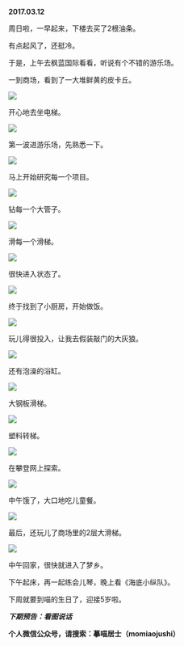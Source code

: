 
          
            
**2017.03.12**

周日啦，一早起来，下楼去买了2根油条。

有点起风了，还挺冷。

于是，上午去枫蓝国际看看，听说有个不错的游乐场。

一到商场，看到了一大堆鲜黄的皮卡丘。




![](img/51001-cce536ea9e691cd4.jpg)




开心地去坐电梯。




![](img/51001-d7f26452e99fb81b.jpg)




第一波进游乐场，先熟悉一下。




![](img/51001-dbec32341665e667.jpg)




马上开始研究每一个项目。




![](img/51001-ecf57c3253288126.jpg)




钻每一个大管子。




![](img/51001-129361d3e303b502.jpg)




滑每一个滑梯。




![](img/51001-28daad5d0cc8d1ff.jpg)




很快进入状态了。




![](img/51001-de7b17956adaf53d.jpg)




终于找到了小厨房，开始做饭。




![](img/51001-89010679668dfba6.jpg)




玩儿得很投入，让我去假装敲门的大灰狼。




![](img/51001-60da590f91990de4.jpg)




还有泡澡的浴缸。




![](img/51001-8a1ddb4a8dceaef4.jpg)




大钢板滑梯。




![](img/51001-0813d23b8abc693b.jpg)




塑料转梯。




![](img/51001-1e32ec1bd744b55f.jpg)




在攀登网上探索。




![](img/51001-ff28b00983d91258.jpg)




中午饿了，大口地吃儿童餐。




![](img/51001-6bae1e3309f838b0.jpg)




最后，还玩儿了商场里的2层大滑梯。




![](img/51001-dda9ab677a1369f2.jpg)




中午回家，很快就进入了梦乡。

下午起床，再一起练会儿琴，晚上看《海底小纵队》。

下周就要到喵的生日了，迎接5岁啦。


***下期预告：看图说话***


**个人微信公众号，请搜索：摹喵居士（momiaojushi）**

          
        